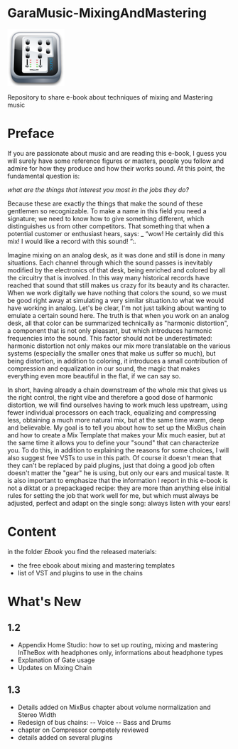 # GaraMusic-MixingAndMastering
![image info](./resources/Mixer_icons.128.png)

Repository to share e-book about techniques of mixing and Mastering music

# Preface
If you are passionate about music and are reading this e-book, I guess you will surely have some reference figures or masters, people you follow and admire for how they produce and how their works sound.
At this point, the fundamental question is:

_what are the things that interest you most in the jobs they do?_

Because these are exactly the things that make the sound of these gentlemen so recognizable. To make a name in this field you need a signature; we need to know how to give something different, which distinguishes us from other competitors.
That something that when a potential customer or enthusiast hears, says: _ “wow! He certainly did this mix! I would like a record with this sound! ”:.

Imagine mixing on an analog desk, as it was done and still is done in many situations. Each channel through which the sound passes is inevitably modified by the electronics of that desk, being enriched and colored by all the circuitry that is involved.
In this way many historical records have reached that sound that still makes us crazy for its beauty and its character. When we work digitally we have nothing that colors the sound, so we must be good right away at simulating a very similar situation.to what we would have working in analog.
Let's be clear, I'm not just talking about wanting to emulate a certain sound here.
The truth is that when you work on an analog desk, all that color can be summarized technically as "harmonic distortion", a component that is not only pleasant, but which introduces harmonic frequencies into the sound. This factor should not be underestimated: harmonic distortion not only makes our mix more translatable on the various systems (especially the smaller ones that make us suffer so much), but being distortion, in addition to coloring, it introduces a small contribution of
compression and equalization in our sound, the magic that makes everything even more beautiful in the flat, if we can say so.

In short, having already a chain downstream of the whole mix that gives us the right control, the right vibe and therefore a good dose of harmonic distortion,
we will find ourselves having to work much less upstream, using fewer individual processors on each track, equalizing and compressing less, obtaining a much more natural mix, but at the same time warm, deep and believable.
My goal is to tell you about how to set up the MixBus chain and how to create a Mix Template that makes your Mix much easier, but at the same time it allows you to define your "sound" that can characterize you. To do this, in addition to explaining the reasons for some choices, I will also suggest free VSTs to use in this path.
Of course it doesn't mean that they can't be replaced by paid plugins, just that doing a good job often doesn't matter the "gear" he is using, but only our ears and musical taste.
It is also important to emphasize that the information I report in this e-book is not a diktat or a prepackaged recipe: they are more than anything else initial rules for setting the job that work well for me, but which must always be adjusted, perfect and adapt on the single song: always listen with your ears!

# Content
in the folder _Ebook_ you find the released materials:
- the free ebook about mixing and mastering templates
- list of VST and plugins to use in the chains

# What's New

## 1.2
- Appendix Home Studio: how to set up routing, mixing and mastering InTheBox with headphones only, informations about headphone types
- Explanation of Gate usage
- Updates on Mixing Chain

## 1.3
- Details added on MixBus chapter about volume normalization and Stereo Width
- Redesign of bus chains:
-- Voice
-- Bass and Drums
- chapter on Compressor competely reviewed
- details added on several plugins

